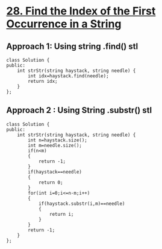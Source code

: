 # <a href="https://leetcode.com/problems/find-the-index-of-the-first-occurrence-in-a-string/">28. Find the Index of the First Occurrence in a String</a>

## Approach 1: Using string .find() stl
```
class Solution {
public:
    int strStr(string haystack, string needle) {
        int idx=haystack.find(needle);
        return idx;
    }
};
```
## Approach 2 : Using String .substr() stl
```
class Solution {
public:
    int strStr(string haystack, string needle) {
        int n=haystack.size();
        int m=needle.size();
        if(n<m)
        {
            return -1;
        }
        if(haystack==needle) 
        {
            return 0;
        }
        for(int i=0;i<=n-m;i++)
        {
            if(haystack.substr(i,m)==needle)
            {
                return i;
            }
        }
        return -1;
    }
};
```